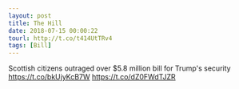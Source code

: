 ```yaml
---
layout: post
title: The Hill
date: 2018-07-15 00:00:22
tourl: http://t.co/t414UtTRv4
tags: [Bill]
---
```

Scottish citizens outraged over $5.8 million bill for Trump's security https://t.co/bkUjyKcB7W https://t.co/dZ0FWdTJZR